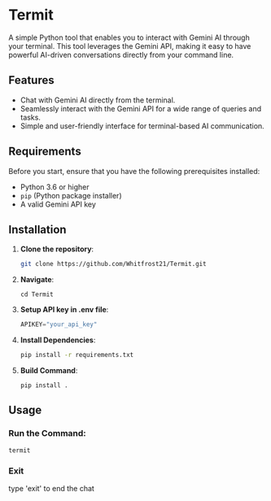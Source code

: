 # Termit

A simple Python tool that enables you to interact with Gemini AI through your terminal. This tool leverages the Gemini API, making it easy to have powerful AI-driven conversations directly from your command line.

## Features

- Chat with Gemini AI directly from the terminal.
- Seamlessly interact with the Gemini API for a wide range of queries and tasks.
- Simple and user-friendly interface for terminal-based AI communication.

## Requirements

Before you start, ensure that you have the following prerequisites installed:

- Python 3.6 or higher
- `pip` (Python package installer)
- A valid Gemini API key

## Installation

1. **Clone the repository**:
   ```bash
   git clone https://github.com/Whitfrost21/Termit.git
   ```
2. **Navigate**:
   ```
   cd Termit
   ```
3. **Setup API key in .env file**:
   ```python
   APIKEY="your_api_key"
   ```
4. **Install Dependencies**:
   ```bash
   pip install -r requirements.txt
   ```
5. **Build Command**:
   ```
   pip install .
   ```

## Usage

### **Run the Command**:

    termit

### **Exit**

type 'exit' to end the chat
